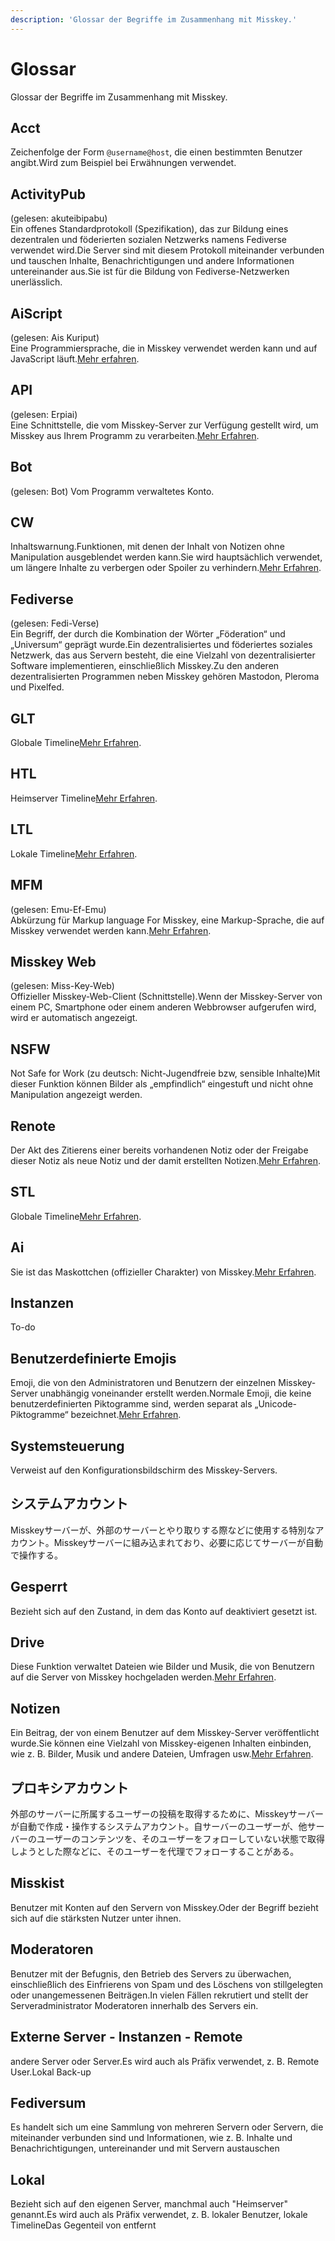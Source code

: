 ```yaml
---
description: 'Glossar der Begriffe im Zusammenhang mit Misskey.'
---
```


# Glossar

Glossar der Begriffe im Zusammenhang mit Misskey.

## Acct

Zeichenfolge der Form `@username@host`, die einen bestimmten Benutzer angibt.Wird zum Beispiel bei Erwähnungen verwendet.

## ActivityPub

(gelesen: akuteibipabu)<br>
Ein offenes Standardprotokoll (Spezifikation), das zur Bildung eines dezentralen und föderierten sozialen Netzwerks namens Fediverse verwendet wird.Die Server sind mit diesem Protokoll miteinander verbunden und tauschen Inhalte, Benachrichtigungen und andere Informationen untereinander aus.Sie ist für die Bildung von Fediverse-Netzwerken unerlässlich.

## AiScript

(gelesen: Ais Kuriput) <br>
Eine Programmiersprache, die in Misskey verwendet werden kann und auf JavaScript läuft.[Mehr erfahren](https://aiscript-dev.github.io/).

## API

(gelesen: Erpiai)<br>
Eine Schnittstelle, die vom Misskey-Server zur Verfügung gestellt wird, um Misskey aus Ihrem Programm zu verarbeiten.[Mehr Erfahren](../../for-developers/api).

## Bot

(gelesen: Bot)
Vom Programm verwaltetes Konto.

## CW

Inhaltswarnung.Funktionen, mit denen der Inhalt von Notizen ohne Manipulation ausgeblendet werden kann.Sie wird hauptsächlich verwendet, um längere Inhalte zu verbergen oder Spoiler zu verhindern.[Mehr Erfahren](../features/note/#cw).

## Fediverse

(gelesen: Fedi-Verse) <br>
Ein Begriff, der durch die Kombination der Wörter „Föderation“ und „Universum“ geprägt wurde.Ein dezentralisiertes und föderiertes soziales Netzwerk, das aus Servern besteht, die eine Vielzahl von dezentralisierter Software implementieren, einschließlich Misskey.Zu den anderen dezentralisierten Programmen neben Misskey gehören Mastodon, Pleroma und Pixelfed.

## GLT

Globale Timeline[Mehr Erfahren](../features/timeline).

## HTL

Heimserver Timeline[Mehr Erfahren](../features/timeline).

## LTL

Lokale Timeline[Mehr Erfahren](../features/timeline).

## MFM

(gelesen: Emu-Ef-Emu)<br>
Abkürzung für Markup language For Misskey, eine Markup-Sprache, die auf Misskey verwendet werden kann.[Mehr Erfahren](../features/note/mfm).

## Misskey Web

(gelesen: Miss-Key-Web)<br>
Offizieller Misskey-Web-Client (Schnittstelle).Wenn der Misskey-Server von einem PC, Smartphone oder einem anderen Webbrowser aufgerufen wird, wird er automatisch angezeigt.

## NSFW

Not Safe for Work (zu deutsch: Nicht-Jugendfreie bzw, sensible Inhalte)Mit dieser Funktion können Bilder als „empfindlich“ eingestuft und nicht ohne Manipulation angezeigt werden.

## Renote

Der Akt des Zitierens einer bereits vorhandenen Notiz oder der Freigabe dieser Notiz als neue Notiz und der damit erstellten Notizen.[Mehr Erfahren](../features/note/#renote).

## STL

Globale Timeline[Mehr Erfahren](../features/timeline).

## Ai

Sie ist das Maskottchen (offizieller Charakter) von Misskey.[Mehr Erfahren](https://xn--931a.moe).

## Instanzen

To-do

## Benutzerdefinierte Emojis

Emoji, die von den Administratoren und Benutzern der einzelnen Misskey-Server unabhängig voneinander erstellt werden.Normale Emoji, die keine benutzerdefinierten Piktogramme sind, werden separat als „Unicode-Piktogramme“ bezeichnet.[Mehr Erfahren](../features/custom-emoji).

## Systemsteuerung

Verweist auf den Konfigurationsbildschirm des Misskey-Servers.

## システムアカウント

Misskeyサーバーが、外部のサーバーとやり取りする際などに使用する特別なアカウント。Misskeyサーバーに組み込まれており、必要に応じてサーバーが自動で操作する。

## Gesperrt

Bezieht sich auf den Zustand, in dem das Konto auf deaktiviert gesetzt ist.

## Drive

Diese Funktion verwaltet Dateien wie Bilder und Musik, die von Benutzern auf die Server von Misskey hochgeladen werden.[Mehr Erfahren](../features/drive).

## Notizen

Ein Beitrag, der von einem Benutzer auf dem Misskey-Server veröffentlicht wurde.Sie können eine Vielzahl von Misskey-eigenen Inhalten einbinden, wie z. B. Bilder, Musik und andere Dateien, Umfragen usw.[Mehr Erfahren](../features/note).

## プロキシアカウント

外部のサーバーに所属するユーザーの投稿を取得するために、Misskeyサーバーが自動で作成・操作するシステムアカウント。自サーバーのユーザーが、他サーバーのユーザーのコンテンツを、そのユーザーをフォローしていない状態で取得しようとした際などに、そのユーザーを代理でフォローすることがある。

## Misskist

Benutzer mit Konten auf den Servern von Misskey.Oder der Begriff bezieht sich auf die stärksten Nutzer unter ihnen.

## Moderatoren

Benutzer mit der Befugnis, den Betrieb des Servers zu überwachen, einschließlich des Einfrierens von Spam und des Löschens von stillgelegten oder unangemessenen Beiträgen.In vielen Fällen rekrutiert und stellt der Serveradministrator Moderatoren innerhalb des Servers ein.

## Externe Server - Instanzen - Remote

andere Server oder Server.Es wird auch als Präfix verwendet, z. B. Remote User.Lokal Back-up

## Fediversum

Es handelt sich um eine Sammlung von mehreren Servern oder Servern, die miteinander verbunden sind und Informationen, wie z. B. Inhalte und Benachrichtigungen, untereinander und mit Servern austauschen

## Lokal

Bezieht sich auf den eigenen Server, manchmal auch "Heimserver" genannt.Es wird auch als Präfix verwendet, z. B. lokaler Benutzer, lokale TimelineDas Gegenteil von entfernt
